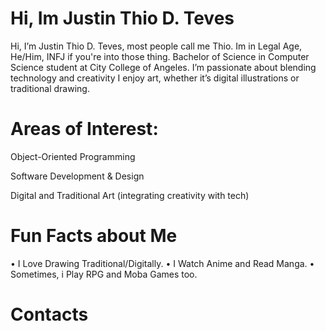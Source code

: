 # Hi, Im Justin Thio D. Teves

 
Hi, I’m Justin Thio D. Teves, most people call me Thio. Im in Legal Age, He/Him, INFJ if you're into those thing. Bachelor of Science in Computer Science student at City College of Angeles. I’m passionate about blending technology and creativity I enjoy art, whether it’s digital illustrations or traditional drawing.

# Areas of Interest:

Object-Oriented Programming

Software Development & Design

Digital and Traditional Art (integrating creativity with tech)

# Fun Facts about Me

  • I Love Drawing Traditional/Digitally.
  • I Watch Anime and Read Manga.
  • Sometimes, i Play RPG and Moba Games too.

# Contacts